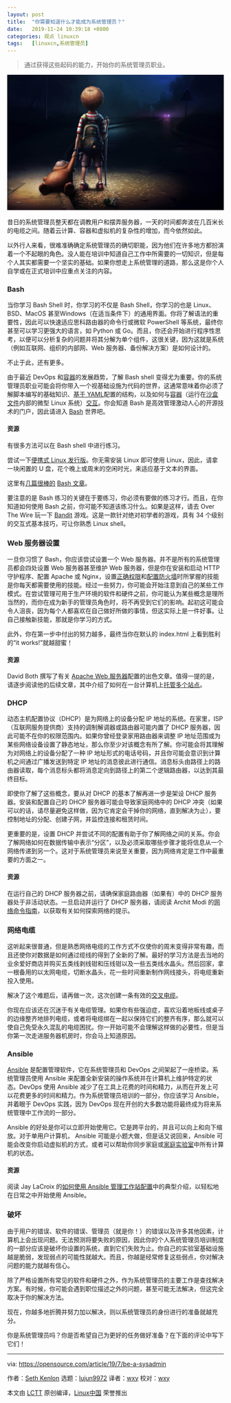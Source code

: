```yaml
---
layout: post
title:	"你需要知道什么才能成为系统管理员？"
date:	2019-11-24 10:39:18 +0800 
categories:	观点 linuxcn 
tags:	[linuxcn,系统管理员]
---
```




> 
> 通过获得这些起码的能力，开始你的系统管理员职业。
> 
> 
> 


![](/Asserts/Images/album/201911/24/103900w5m09jyyyeyrnovu.jpg)


昔日的系统管理员整天都在调教用户和摆弄服务器，一天的时间都奔波在几百米长的电缆之间。随着云计算、容器和虚拟机的复杂性的增加，而今依然如此。


以外行人来看，很难准确确定系统管理员的确切职能，因为他们在许多地方都扮演着一个不起眼的角色。没人能在培训中知道自己工作中所需要的一切知识，但是每个人其实都需要一个坚实的基础。如果你想走上系统管理的道路，那么这是你个人自学或在正式培训中应重点关注的内容。


### Bash


当你学习 Bash Shell 时，你学习的不仅是 Bash Shell，你学习的也是 Linux、BSD、MacOS 甚至Windows（在适当条件下）的通用界面。你将了解语法的重要性，因此可以快速适应思科路由器的命令行或微软 PowerShell 等系统，最终你甚至可以学习更强大的语言，如 Python 或 Go。而且，你还会开始进行程序性思考，以便可以分析复杂的问题并将其分解为单个组件，这很关键，因为这就是系统（例如互联网、组织的内部网、Web 服务器、备份解决方案）是如何设计的。


不止于此，还有更多。


由于最近 DevOps 和[容器](https://opensource.com/article/19/6/kubernetes-dump-truck)的发展趋势，了解 Bash shell 变得尤为重要。你的系统管理员职业可能会将你带入一个视基础设施为代码的世界，这通常意味着你必须了解脚本编写的基础知识、[基于 YAML](https://www.redhat.com/sysadmin/yaml-tips)配置的结构，以及如何与[容器](https://opensource.com/resources/what-are-linux-containers)（运行在[沙盒文件](https://opensource.com/article/18/11/behind-scenes-linux-containers)内部的微型 Linux 系统）[交互](https://opensource.com/article/19/6/how-ssh-running-container)。你会知道 Bash 是高效管理激动人心的开源技术的门户，因此请进入 [Bash](https://opensource.com/article/18/7/admin-guide-bash) 世界吧。


#### 资源


有很多方法可以在 Bash shell 中进行练习。


尝试一下[便携式 Linux 发行版](https://opensource.com/article/19/6/linux-distros-to-try)。你无需安装 Linux 即可使用 Linux，因此，请拿一块闲置的 U 盘，花个晚上或周末的空闲时光，来适应基于文本的界面。


这里有[几篇很棒的](https://www.redhat.com/sysadmin/managing-files-linux-terminal) [Bash 文章](https://opensource.com/tags/bash)。


要注意的是 Bash 练习的关键在于要练习，你必须有要做的练习才行。而且，在你知道如何使用 Bash 之前，你可能不知道该练习什么。如果是这样，请去 Over The Wire 玩一下 [Bandit](http://overthewire.org/wargames/bandit) 游戏。这是一款针对绝对初学者的游戏，具有 34 个级别的交互式基本技巧，可让你熟悉 Linux shell。


### Web 服务器设置


一旦你习惯了 Bash，你应该尝试设置一个 Web 服务器。并不是所有的系统管理员都会四处设置 Web 服务器甚至维护 Web 服务器，但是你在安装和启动 HTTP 守护程序、配置 Apache 或 Nginx，设置[正确权限](https://opensource.com/article/19/6/understanding-linux-permissions)和[配置防火墙](https://www.redhat.com/sysadmin/secure-linux-network-firewall-cmd)时所掌握的技能是你每天都需要使用的技能。经过一些努力，你可能会开始注意到自己的某些工作模式。在尝试管理可用于生产环境的软件和硬件之前，你可能认为某些概念是理所当然的，而你在成为新手的管理员角色时，将不再受到它们的影响。起初这可能会令人沮丧，因为每个人都喜欢在自己做好所做的事情，但这实际上是一件好事。让自己接触新技能，那就是你学习的方式。


此外，你在第一步中付出的努力越多，最终当你在默认的 index.html 上看到胜利的“it works!”就越甜蜜！


#### 资源


David Both 撰写了有关 [Apache Web 服务器](https://opensource.com/article/18/2/how-configure-apache-web-server)配置的出色文章。值得一提的是，请逐步阅读他的后续文章，其中介绍了如何在一台计算机上[托管多个站点](https://opensource.com/article/18/3/configuring-multiple-web-sites-apache)。


### DHCP


动态主机配置协议（DHCP）是为网络上的设备分配 IP 地址的系统。在家里，ISP（互联网服务提供商）支持的调制解调器或路由器可能内置了 DHCP 服务器，因此可能不在你的权限范围内。如果你曾经登录家用路由器来调整 IP 地址范围或为某些网络设备设置了静态地址，那么你至少对该概念有所了解。你可能会将其理解为对网络上的设备分配了一种 IP 地址形式的电话号码，并且你可能会意识到计算机之间通过广播发送到特定 IP 地址的消息彼此进行通信。消息标头由路径上的路由器读取，每个消息标头都将消息定向到路径上的第二个逻辑路由器，以达到其最终目标。


即使你了解了这些概念，要从对 DHCP 的基本了解再进一步是架设 DHCP 服务器。安装和配置自己的 DHCP 服务器可能会导致家庭网络中的 DHCP 冲突（如果可以的话，请尽量避免这样做，因为它肯定会干掉你的网络，直到解决为止），要控制地址的分配、创建子网，并监控连接和租赁时间。


更重要的是，设置 DHCP 并尝试不同的配置有助于你了解网络之间的关系。你会了解网络如何在数据传输中表示“分区”，以及必须采取哪些步骤才能将信息从一个网络传递到另一个。这对于系统管理员来说至关重要，因为网络肯定是工作中最重要的方面之一。


#### 资源


在运行自己的 DHCP 服务器之前，请确保家庭路由器（如果有）中的 DHCP 服务器处于非活动状态。一旦启动并运行了 DHCP 服务器，请阅读 Archit Modi 的[网络命令指南](https://opensource.com/article/18/7/sysadmin-guide-networking-commands)，以获取有关如何探索网络的提示。


### 网络电缆


这听起来很普通，但是熟悉网络电缆的工作方式不仅使你的周末变得非常有趣，而且还使你对数据是如何通过缆线的得到了全新的了解。最好的学习方法是去当地的业余爱好商店并购买五类线剥线钳和压线钳以及一些五类线水晶头。然后回家，拿一根备用的以太网电缆，切断水晶头，花一些时间重新制作网线接头，将电缆重新投入使用。


解决了这个难题后，请再做一次，这次创建一条有效的[交叉电缆](https://en.wikipedia.org/wiki/Ethernet_crossover_cable)。


你现在应该还在沉迷于有关电缆管理。如果你有些强迫症，喜欢沿着地板线或桌子的边缘整齐地排列电缆，或者将电缆绑在一起以保持它们的整齐有序，那么就可以使自己免受永久混乱的电缆困扰。你一开始可能不会理解这样做的必要性，但是当你第一次走进服务器机房时，你会马上知道原因。


### Ansible


[Ansible](https://opensource.com/sitewide-search?search_api_views_fulltext=ansible) 是配置管理软件，它在系统管理员和 DevOps 之间架起了一座桥梁。系统管理员使用 Ansible 来配置全新安装的操作系统并在计算机上维护特定的状态。DevOps 使用 Ansible 减少了在工具上花费的时间和精力，从而在开发上可以花费更多的时间和精力。作为系统管理员培训的一部分，你应该学习 Ansible，并着眼于 DevOps 实践，因为 DevOps 现在开创的大多数功能将最终成为将来系统管理中工作流的一部分。


Ansible 的好处是你可以立即开始使用它。它是跨平台的，并且可以向上和向下缩放。对于单用户计算机， Ansible 可能是小题大做，但是话又说回来，Ansible 可能会改变你启动虚拟机的方式，或者可以帮助你同步家庭或[家庭实验室](https://opensource.com/article/19/6/create-centos-homelab-hour)中所有计算机的状态。


#### 资源


阅读 Jay LaCroix 的[如何使用 Ansible 管理工作站配置](https://opensource.com/article/18/3/manage-workstation-ansible)中的典型介绍，以轻松地在日常之中开始使用 Ansible。


### 破坏


由于用户的错误、软件的错误、管理员（就是你！）的错误以及许多其他因素，计算机上会出现问题。无法预测将要失败的原因，因此你的个人系统管理员培训制度的一部分应该是破坏你设置的系统，直到它们失败为止。你自己的实验室基础设施越是脆弱，发现弱点的可能性就越大。而且，你越是经常修复这些弱点，你对解决问题的能力就越有信心。


除了严格设置所有常见的软件和硬件之外，作为系统管理员的主要工作是查找解决方案。有时候，你可能会遇到职位描述之外的问题，甚至可能无法解决，但这完全取决于你的解决方法。


现在，你越多地折腾并努力加以解决，则以系统管理员的身份进行的准备就越充分。


你是系统管理员吗？你是否希望自己为更好的任务做好准备？在下面的评论中写下它们！




---


via: <https://opensource.com/article/19/7/be-a-sysadmin>


作者：[Seth Kenlon](https://opensource.com/users/seth) 选题：[lujun9972](https://github.com/lujun9972) 译者：[wxy](https://github.com/wxy) 校对：[wxy](https://github.com/wxy)


本文由 [LCTT](https://github.com/LCTT/TranslateProject) 原创编译，[Linux中国](https://linux.cn/) 荣誉推出

